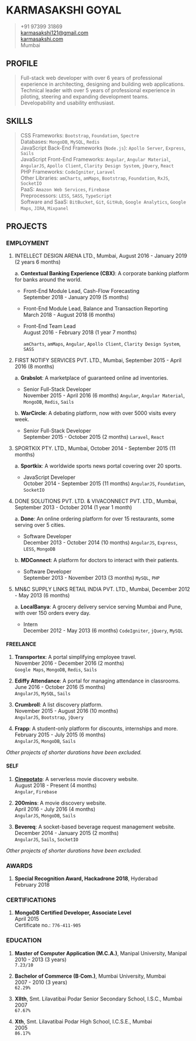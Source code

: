 # KARMASAKSHI GOYAL

> +91 97399 31869  
> [karmasakshi121@gmail.com](mailto:karmasakshi121@gmail.com)  
> [karmasakshi.com](https://karmasakshi.com)  
> Mumbai

## PROFILE

> Full-stack web developer with over 6 years of professional experience in architecting, designing and building web applications.  
> Technical leader with over 5 years of professional experience in piloting, steering and expanding development teams.  
> Developability and usability enthusiast.  

## SKILLS

> CSS Frameworks: `Bootstrap`, `Foundation`, `Spectre`  
> Databases: `MongoDB`, `MySQL`, `Redis`  
> JavaScript Back-End Frameworks (`Node.js`): `Apollo Server`, `Express`, `Sails`  
> JavaScript Front-End Frameworks: `Angular`, `Angular Material`, `AngularJS`, `Apollo Client`, `Clarity Design System`, `jQuery`, `React`  
> PHP Frameworks: `CodeIgniter`, `Laravel`  
> Other Libraries: `amCharts`, `amMaps`, `Bootstrap`, `Foundation`, `RxJS`, `SocketIO`  
> PaaS: `Amazon Web Services`, `Firebase`  
> Preprocessors: `LESS`, `SASS`, `TypeScript`  
> Software and SaaS: `BitBucket`, `Git`, `GitHub`, `Google Analytics`, `Google Maps`, `JIRA`, `Mixpanel`  

## PROJECTS

### EMPLOYMENT

1. INTELLECT DESIGN ARENA LTD., Mumbai, August 2016 - January 2019 (2 years 6 months)

    a. **Contextual Banking Experience (CBX)**: A corporate banking platform for banks around the world.

      * Front-End Module Lead, Cash-Flow Forecasting  
        September 2018 - January 2019 (5 months)

      * Front-End Module Lead, Balance and Transaction Reporting  
        March 2018 - August 2018 (6 months)

      * Front-End Team Lead  
        August 2016 - February 2018 (1 year 7 months)

        `amCharts`, `amMaps`, `Angular`, `Apollo Client`, `Clarity Design System`, `SASS`

2. FIRST NOTIFY SERVICES PVT. LTD., Mumbai, September 2015 - April 2016 (8 months)

    a. **Grabslot**: A marketplace of guaranteed online ad inventories.

      * Senior Full-Stack Developer  
        November 2015 - April 2016 (6 months)
        `Angular`, `Angular Material`, `MongoDB`, `Redis`, `Sails`

    b. **WarCircle**: A debating platform, now with over 5000 visits every week.

      * Senior Full-Stack Developer  
        September 2015 - October 2015 (2 months)
        `Laravel`, `React`

3. SPORTKIX PTY. LTD., Mumbai, October 2014 - September 2015 (11 months)

    a. **Sportkix**: A worldwide sports news portal covering over 20 sports.

      * JavaScript Developer  
        October 2014 - September 2015 (11 months)
        `AngularJS`, `Foundation`, `SocketIO`

4. DONE SOLUTIONS PVT. LTD. & VIVACONNECT PVT. LTD., Mumbai, September 2013 - October 2014 (1 year 1 month)

    a. **Done**: An online ordering platform for over 15 restaurants, some serving over 5 cities.

      * Software Developer  
        December 2013 - October 2014 (10 months)
        `AngularJS`, `Express`, `LESS`, `MongoDB`

    b. **MDConnect**: A platform for doctors to interact with their patients.

      * Software Developer  
        September 2013 - November 2013 (3 months)
        `MySQL`, `PHP`

5. MN&C SUPPLY LINKS RETAIL INDIA PVT. LTD., Mumbai, December 2012 - May 2013 (6 months)

    a. **LocalBanya**: A grocery delivery service serving Mumbai and Pune, with over 150 orders every day.

      * Intern  
        December 2012 - May 2013 (6 months)
        `CodeIgniter`, `jQuery`, `MySQL`

#### FREELANCE

1. **Transportex**: A portal simplifying employee travel.  
    November 2016 - December 2016 (2 months)  
    `Google Maps`, `MongoDB`, `Redis`, `Sails`

2. **Ediffy Attendance**: A portal for managing attendance in classrooms.  
    June 2016 - October 2016 (5 months)  
    `AngularJS`, `MySQL`, `Sails`

3. **Crumbroll**: A list discovery platform.  
    November 2015 - August 2016 (10 months)  
    `AngularJS`, `Bootstrap`, `jQuery`

4. **Frapp**: A student-only platform for discounts, internships and more.  
    February 2015 - July 2015 (6 months)  
    `AngularJS`, `MongoDB`, `Sails`

*Other projects of shorter durations have been excluded.*

#### SELF

1. **[Cinepotato](https://cinepotato.com)**: A serverless movie discovery website.  
    August 2018 - Present (4 months)  
    `Angular`, `Firebase`

2. **200mins**: A movie discovery website.  
    April 2016 - July 2016 (4 months)  
    `AngularJS`, `MongoDB`, `Sails`

3. **Bevereq**: A socket-based beverage request management website.  
    December 2014 - January 2015 (2 months)  
    `AngularJS`, `Sails`, `SocketIO`

*Other projects of shorter durations have been excluded.*

### AWARDS

1. **Special Recognition Award, Hackadrone 2018**, Hyderabad  
    February 2018

### CERTIFICATIONS

1. **MongoDB Certified Developer, Associate Level**  
    April 2015  
    Certificate no.: `776-411-905`

### EDUCATION

1. **Master of Computer Application (M.C.A.)**, Manipal University, Manipal  
    2010 - 2013 (3 years)  
    `7.23/10`

2. **Bachelor of Commerce (B&middot;Com.)**, Mumbai University, Mumbai  
    2007 - 2010 (3 years)  
    `62.29%`

3. **XIIth**, Smt. Lilavatibai Podar Senior Secondary School, I.S.C., Mumbai  
    2007  
    `67.67%`

4. **Xth**, Smt. Lilavatibai Podar High School, I.C.S.E., Mumbai  
    2005  
    `86.17%`
